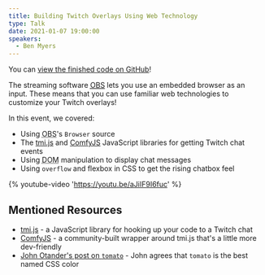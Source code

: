 ```yaml
---
title: Building Twitch Overlays Using Web Technology
type: Talk
date: 2021-01-07 19:00:00
speakers:
  - Ben Myers
---
```


You can [view the finished code on GitHub](https://github.com/LunchDevCommunity/twitch-overlay/)!

The streaming software [<abbr title="Open Broadcaster Software">OBS</abbr>](https://obsproject.com/) lets you use an embedded browser as an input. These means that you can use familiar web technologies to customize your Twitch overlays!

In this event, we covered:

- Using <abbr title="Open Broadcaster Software">OBS</abbr>'s `Browser` source
- The [tmi.js](https://tmijs.com/) and [ComfyJS](https://github.com/instafluff/ComfyJS) JavaScript libraries for getting Twitch chat events
- Using <abbr title="Document Object Model">DOM</abbr> manipulation to display chat messages
- Using `overflow` and flexbox in CSS to get the rising chatbox feel

{% youtube-video 'https://youtu.be/aJiIF9I6fuc' %}

## Mentioned Resources

- [tmi.js](https://tmijs.com/) - a JavaScript library for hooking up your code to a Twitch chat
- [ComfyJS](https://github.com/instafluff/ComfyJS) - a community-built wrapper around tmi.js that's a little more dev-friendly
- [John Otander's post on `tomato`](https://johno.com/tomato/) - John agrees that `tomato` is the best named CSS color
